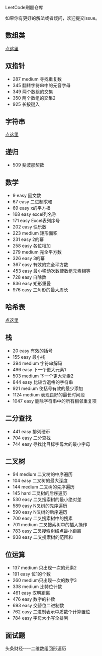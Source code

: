 LeetCode刷题仓库


如果你有更好的解法或者疑问，欢迎提交issue。

## 数组类

[点这里](数组题目.md)

## 双指针
* 287 medium 寻找重复数
* 345 翻转字符串中的元音字母
* 349 两个数组的交集
* 350 两个数组的交集2
* 925 长按键入

## 字符串

[点这里](字符串题目.md)


## 递归
* 509 斐波那契数

## 数学
* 9 easy 回文数
* 67 easy 二进制求和
* 69 easy x的平方根
* 168 easy excel列名称
* 171 easy Excel表列序号
* 202 easy 快乐数
* 223 medium 矩形面积
* 231 easy 2的幂
* 258 easy 各位相加
* 279 medium 完全平方数
* 326 easy 3的幂
* 367 easy 有效的完全平方数
* 453 easy 最小移动次数使数组元素相等
* 728 easy 自除数
* 836 easy 矩形重叠
* 976 easy 三角形的最大周长

## 哈希表

[点这里](哈希表题目.md)

## 栈
* 20 easy 有效的括号
* 155 easy 最小栈
* 394 medium 字符串解码
* 496 easy 下一个更大元素1
* 503 medium 下一个更大元素2
* 844 easy 比较含退格的字符串
* 921 medium 使括号有效的最少添加
* 1124 medium 表现良好的最长时间段
* 1047 easy 删除字符串中的所有相邻重复项


## 二分查找
* 441 easy 排列硬币
* 704 easy 二分查找
* 744 easy 寻找比目标字母大的最小字母

## 二叉树
* 94 medium 二叉树的中序遍历
* 104 easy 二叉树的最大深度
* 144 medium 二叉树的先序遍历
* 145 hard 二叉树的后序遍历
* 530 easy 二叉搜索树的最小绝对差
* 589 easy N叉树的先序遍历
* 590 easy N叉树的后序遍历
* 700 easy 二叉搜索树中的搜素
* 701 medium 二叉搜索树中的插入操作
* 783 easy 二叉搜索树结点最小距离
* 938 easy 二叉搜索树的范围和

## 位运算
* 137 medium 只出现一次的元素2
* 191 easy 位1的个数
* 260 medium只出现一次的数字3
* 338 medium 比特位计数
* 461 easy 汉明距离
* 476 easy 数字的补数
* 693 easy 交替位二进制数
* 762 easy 二进制表示中质数个计算置位
* 784 easy 字母大小写全排列

## 面试题
头条财经----二维数组回形遍历